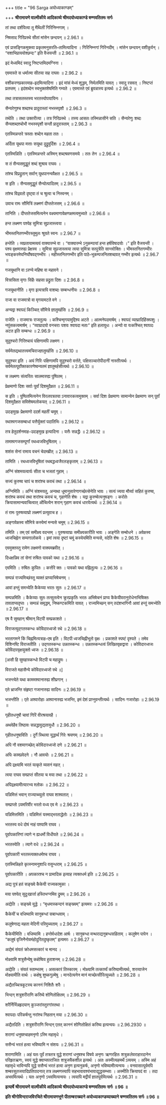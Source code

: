 +++
title = "96 Sarga अयोध्याकाण्डम्"

+++
**श्रीरामायणे वाल्मीकीये आदिकाव्ये श्रीमदयोध्याकाण्डे षण्णवतितमः सर्गः**

तां तथा दर्शयित्वा तु मैथिलीं गिरिनिम्नगाम् ।

निषसाद गिरिप्रस्थे सीतां मांसेन छन्दयन् ॥ 2.96.1 ॥

एवं प्रासङ्गिकमुक्त्वा प्रकृतमनुसरति–तामित्यादिना । गिरिनिम्नगां गिरिनदीम् । मांसेन छन्दयन् वशीकुर्वन् । “वशाभिप्राययोश्छन्दः” इति वैजयन्ती ॥ 2.96.1 ॥

इदं मेध्यमिदं स्वादु निष्टप्तमिदमग्निना ।

एवमास्ते स धर्मात्मा सीतया सह राघवः ॥ 2.96.2 ॥

वशीकरणप्रकारमाह–इदमित्यादिना । इदं मांसं मेध्यं शुद्धम्, निर्मलमिति यावत् । स्वादु रसवत् । निष्टप्तं प्रतप्तम् । इदंशब्देन स्वभुक्तशेषमिति गम्यते । एवमास्ते एवं ब्रुवन्नास्य इत्यर्थः ॥ 2.96.2 ॥

तथा तत्रासतस्तस्य भरतस्योपयायिनः ।

सैन्यरेणुश्च शब्दश्च प्रादुरास्तां नभस्स्पृशौ ॥ 2.96.3 ॥

तथेति । तथा उक्तरीत्या । तत्र गिरिप्रस्थे । तस्य आसतः तस्मिन्नासीने सति । सैन्यरेणुः शब्दः सैन्यशब्दश्चोभौ नभस्स्पृशौ सन्तौ प्रादुरास्ताम् ॥ 2.96.3 ॥

एतस्मिन्नन्तरे त्रस्ताः शब्देन महता ततः ।

अर्दिता यूथपा मत्ताः सयूथा दुद्रुवुर्दिशः ॥ 2.96.4 ॥

एतस्मिन्निति । एतस्मिन्नन्तरे अस्मिन् शब्दश्रवणसमये । ततः तेन ॥ 2.96.4 ॥

स तं सैन्यसमुद्धूतं शब्दं शुश्राव राघवः ।

तांश्च विप्रद्रुतान् सर्वान् यूथपानन्ववैक्षत ॥ 2.96.5 ॥

स इति । सैन्यसमुद्धूतं सैन्योत्पादितम् ॥ 2.96.5 ॥

तांश्च विद्रवतो दृष्ट्वा तं च श्रुत्वा च निस्वनम् ।

उवाच रामः सौमित्रिं लक्ष्मणं दीप्ततेजसम् ॥ 2.96.6 ॥

तानिति । दीप्ततेजसमित्यनेन वक्ष्यमाणावेक्षणक्षमत्वमुच्यते ॥ 2.96.6 ॥

हन्त लक्ष्मण पश्येह सुमित्रा सुप्रजास्त्वया ।

भीमस्तनितगम्भीरस्तुमुलः श्रूयते स्वनः ॥ 2.96.7 ॥

हन्तेति । व्यप्रतायामव्ययं वाक्यारम्भे वा । “वाक्यारम्भे ऽनुकम्पायां हन्त हर्षविषादयोः ।” इति वैजयन्ती । पश्य वृक्षमारुह्य प्रेक्षस्व । सुमित्रा सुप्रजास्त्वया त्वया सुमित्रा सत्पुत्रेति सान्त्वोक्तिः । भीमस्तनितगम्भीरः भयङ्करमेघनिर्घोषवद्गम्भीरः । महीस्तनितगम्भीर इति पाठे–भूकम्पजनितशब्दवत् गम्भीर इत्यर्थः ॥ 2.96.7 ॥

गजयूथानि वा ऽरण्ये महिषा वा महावने ।

वित्रासिता मृगाः सिंहैः सहसा प्रद्रुता दिशः ॥ 2.96.8 ॥

गजयूथानीति । मृगा इत्यत्रापि वाशब्दः सम्बन्धनीयः ॥ 2.96.8 ॥

राजा वा राजमात्रो वा मृगयामटते वने ।

अन्यद्वा श्वापदं किञ्चित् सौमित्रे ज्ञातुमर्हसि ॥ 2.96.9 ॥

राजेति । राजमात्रः राजतुल्यः । कश्चिन्मृगयामुद्दिश्य अटते । आत्मनेपदमार्षम् । श्वापदं व्याघ्रादिहिंस्रपशुः । नपुंसकत्वमार्षम् । “व्याघ्रादयो वनचराः पशवः श्वापदा मताः” इति हलायुधः । अन्यो वा यःकश्चित् श्वापदः अटत इति सम्बन्धः ॥ 2.96.9 ॥

सुदुश्चरो गिरिश्चायं पक्षिणामपि लक्ष्मण ।

सर्वमेतद्यथातत्त्वमचिराज्ज्ञातुमर्हसि ॥ 2.96.10 ॥

सुदुश्चर इति । अयं गिरिः पक्षिणामपि सुदुश्चरो वर्त्तते, पक्षिसञ्चारोपीदानीं नास्तीत्यर्थः । सर्वमेतत्पूर्वोक्तकारणेष्वन्यतमं ज्ञातुमर्हसीत्यर्थः ॥ 2.96.10 ॥

स लक्ष्मणः संत्वरितः सालमारुह्य पुष्पितम् ।

प्रेक्षमाणो दिशः सर्वाः पूर्वां दिशमुदैक्षत ॥ 2.96.11 ॥

स इति । पुष्पितमित्यनेन विरलपत्रतया ऽनावारकत्वमुक्तम् । सर्वा दिशः प्रेक्षमाणः सामान्येन प्रेक्षमाणः सन् पूर्वां दिशमुदैक्षत सविशेषमलोकयत् ॥ 2.96.11 ॥

उदङ्मुखः प्रेक्षमाणो ददर्श महतीं चमूम् ।

रथाश्वगजसम्बाधां यत्तैर्युक्तां पदातिभिः ॥ 2.96.12 ॥

तत्र हेतुदर्शनमाह–उदङ्मुख इत्यादिना । यत्तैः सन्नद्धैः ॥ 2.96.12 ॥

तामश्वगजसम्पूर्णां रथध्वजविभूषिताम् ।

शशंस सेनां रामाय वचनं चेदमब्रीत् ॥ 2.96.13 ॥

तामिति । रथध्वजविभूषितां रथबद्धध्वजैरलङ्कृताम् ॥ 2.96.13 ॥

अग्निं संशमयत्वार्यः सीता च भजतां गुहाम् ।

सज्यं कुरुष्व चापं च शरांश्च कवचं तथा ॥ 2.96.14 ॥

अग्निमिति । अग्निं संशमयतु, अन्यथा धूमानुसारेणागच्छेत्सेनेति भावः । सत्यं ज्यया मौर्व्या सहितं कुरुष्व, शरांश्च कवचं तथा शरांश्च कवचं च, गृहाणेति शेषः । यद्वा कुरुष्वेत्यनुषङ्गः । करोतेः क्रियासामान्यवाचित्वात् औचित्येन शरान् गृहाण कवचं धारयेत्यर्थः ॥ 2.96.14 ॥

तं रामः पुरुषव्याघ्रो लक्ष्मणं प्रत्युवाच ह ।

अङ्गावेक्षस्व सौमित्रे कस्येमां मन्यसे चमूम् ॥ 2.96.15 ॥

तमिति । तम् एवं समीक्ष्य वदन्तम् । पुरुषव्याघ्रः समीक्ष्यकारीति भावः । अङ्गेति सम्बोधने । अवेक्षस्व ध्वजचिह्नेन सम्यगालोकये । इमां त्वया दृष्टां चमूं कस्येयमिति मन्यसे, वदेति शेषः ॥ 2.96.15 ॥

एवमुक्तस्तु रामेण लक्ष्मणो वाक्यमब्रवीत् ।

दिधक्षन्निव तां सेनां रुषितः पावको यथा ॥ 2.96.16 ॥

एवमिति । रुषितः कुपितः । कर्त्तरि क्तः । पावको यथा वह्नितुल्यः ॥ 2.96.16 ॥

सम्पन्नं राज्यमिच्छंस्तु व्यक्तं प्राप्याभिषेचनम् ।

आवां हन्तुं समभ्येति कैकेय्या भरतः सुतः ॥ 2.96.17 ॥

सम्पन्नमिति । कैकेय्याः सुतः तत्सुतत्वेन क्रूरप्रकृतिः भरतः अभिषेचनं प्राप्य कैकेयीवरानुरोधेनाभिषिक्तः तावताप्यतृप्तः । सम्पन्नं समृद्धम्, निष्कण्टकमिति यावत् । राज्यमिच्छन् सन् तदंशभागिनौ आवां हन्तुं समभ्येति ॥ 2.96.17 ॥

एष वै सुमहान् श्रीमान् विटपी सम्प्रकाशते ।

विराजत्युद्गतस्कन्धः कोविदारध्वजो रथे ॥ 2.96.18 ॥

भरतागमने किं चिह्नमित्यत्राह–एष इति । विटपी ध्वजचिह्नीभूतो वृक्षः । प्रकाशते स्पष्टं दृश्यते । तमेव विशिनष्टि विराजतीति । उद्गतस्कन्धः उन्नतस्कन्धः । उन्नतस्कन्धत्वं लिखितवृक्षद्वारा । कोविदारध्वजः कोविदारवृक्षयुक्तो ध्वजः ॥ 2.96.18 ॥

\[असौ हि सुमहास्कन्धो विटपी च महाद्रुमः ।

विराजते महासैन्ये कोविदारध्वजो रथे ॥\]

भजन्त्येते यथा काममश्वानारुह्य शीघ्रगान् ।

एते भ्राजन्ति संहृष्टा गजानारुह्य सादिनः ॥ 2.96.19 ॥

भजन्तीति । एते अश्वारोहाः अश्वानारुह्य भजन्ति, इमं देशं प्राप्नुवन्तीत्यर्थः । सादिनः गजारोहाः ॥ 2.96.19 ॥

गृहीतधनुषौ चावां गिरिं वीरश्रयावहै ।

अथवेहैव तिष्ठावः सन्नद्धावुद्यतायुधौ ॥ 2.96.20 ॥

गृहीतधनुषाविति । दुर्गे स्थित्वा युद्धार्थं गिरेः श्रयणम् ॥ 2.96.20 ॥

अपि नौ वशमागच्छेत् कोविदारध्वजो दणे ॥ 2.96.21 ॥

अपिः कामप्रवेदने । नौ आवयोः ॥ 2.96.21 ॥

अपि द्रक्ष्यामि भरतं यत्कृते व्यसनं महत् ।

त्वया राघव सम्प्राप्तं सीतया च मया तथा ॥ 2.96.22 ॥

अपिद्रक्ष्यामीत्यारभ्य श्लोकः ॥ 2.96.22 ॥

यन्निमित्तं भवान् राज्याच्च्युतो राघव शाश्वतात् ।

सम्प्राप्तो ऽयमरिर्वीर भरतो वध्य एव मे ॥ 2.96.23 ॥

यन्निमित्तमिति । यन्निमित्तं यस्माद्भरताद्धेतोः ॥ 2.96.23 ॥

भरतस्य वधे दोषं नाहं पश्यामि राघव ।

पूर्वापकारिणां त्यागे न ह्यधर्मो विधीयते ॥ 2.96.24 ॥

भरतस्येति । त्यागे वधे ॥ 2.96.24 ॥

पूर्वापकारी भरतस्त्यक्तधर्मश्च राघव ।

एतस्मिन्निहते कृत्स्नामनुशाधि वसुन्धराम् ॥ 2.96.25 ॥

पूर्वापकारीति । अपकारश्च न प्रामादिक इत्याह त्यक्तधर्म इति ॥ 2.96.25 ॥

अद्य पुत्रं हतं सङ्ख्ये कैकेयी राज्यकामुका ।

मया पश्येत् सुदुःखार्त्ता हस्तिभग्नमिव द्रुमम् ॥ 2.96.26 ॥

अद्येति । सङ्ख्ये युद्धे । “मृधमास्कन्दनं सङ्ख्यम्” इत्यमरः ॥ 2.96.26 ॥

कैकेयीं च वधिष्यामि सानुबन्धां सबान्धवाम् ।

कलुषेणाद्य महता मेदिनी परिमुच्यताम् ॥ 2.96.27 ॥

कैकेयीमिति । वधिष्यामि । हन्तेर्वधादेश आर्षः । सानुबन्धा मन्थराद्यनुबन्धसहिताम् । कलुषेण पापेन । “कलुषं वृजिनैनोवमंहोदुरितदुष्कृतम्” इत्यमरः ॥ 2.96.27 ॥

अद्येमं संयतं क्रोधमसत्कारं च मानद ।

मोक्ष्यामि शत्रुसैन्येषु कक्षेष्विव हुताशनम् ॥ 2.96.28 ॥

अद्येति । संयतं स्ताम्भतम् । असत्कारं तिस्कारम् । मोक्ष्यामि तत्कार्य्यं करिष्यामीत्यर्थः, शरव्याजेन मोक्ष्यामीति वार्थः । कक्षेषु शुष्कगुल्मेषु । मानदेत्यनेन मानं माच्छेत्सीरित्युच्यते ॥ 2.96.28 ॥

अद्यैतच्चित्रकूटस्य काननं निशितैः शरैः ।

भिन्दन् शत्रुशरीराणि करिष्ये शोणितोक्षितम् ॥ 2.96.29 ॥

शरैर्निर्भिन्नहृदयान् कुञ्जरांस्तुरगांस्तथा ।

श्वापदाः परिकर्षन्तु नरांश्च निहतान् मया ॥ 2.96.30 ॥

अद्यैतदिति । शत्रुशरीराणि भिन्दन् एतत् काननं शोणितोक्षितं करिष्य इत्यन्वयः ॥ 2.96.2930 ॥

शराणां धनुषश्चाहमनृणो ऽस्मि महामृधे ।

ससैन्यं भरतं हत्वा भविष्यामि न संशयः ॥ 2.96.31 ॥

शराणामिति । अहं यतः पूर्वं तत्रतत्र युद्धे शराणां धनुषश्च विषये अनृणः ऋणरहितः शत्रुकलेवराहारदानेन परिहृतऋणः, स्वयं युद्धे क्वाप्यपराजितः शत्रुजयैकशील इत्यर्थः । अतः अस्मीत्यहमर्थे ऽव्ययम् । अस्मि अहं महामृधे भाविन्यपि युद्धे ससैन्यं भरतं हत्वा अनृण इत्यनुकर्षः, अनृणो भविष्यामीत्यन्वयः । वनवासात्पूर्वमपि शम्बरसुतजयादिप्रतिपादनात् तत्र लक्ष्मणस्यापि सहभावावश्यंभावाद्युद्धसम्भवः । अस्मीति क्रियापदं वा । तदा अभवमित्यर्थः । यतः अनृणो ऽभवमित्यन्वयः । त्वयापि मद्वीर्यं ज्ञातपूर्वमित्यर्थः ॥ 2.96.31 ॥

**इत्यार्षे श्रीरामायणे वाल्मीकीये आदिकाव्ये श्रीमदयोध्याकाण्डे षण्णवतितमः सर्गः ॥ 96 ॥**

**इति श्रीगोविन्दराजविरचिते श्रीरामायणभूणे पीताम्बराख्याने अयोध्याकाण्डव्याख्याने** **षण्णवतितमः सर्गः ॥ 96 ॥**
